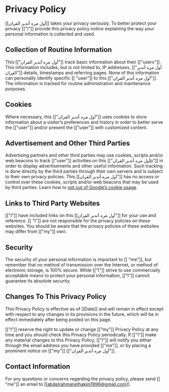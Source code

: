 # Privacy Policy

[[أول مره أتدبر القران]] takes your privacy seriously. To better protect your privacy [["I"]] provide this privacy policy notice explaining the way your personal information is collected and used.


## Collection of Routine Information

This [["أول مره أتدبر القران"]] track basic information about their [["users"]]. This information includes, but is not limited to, IP addresses, [["أول مره أتدبر القران"]] details, timestamps and referring pages. None of this information can personally identify specific [[ "user"]] to this [["أول مره أتدبر القران"]]. The information is tracked for routine administration and maintenance purposes.


## Cookies

Where necessary, this [["أول مره أتدبر القران"]] uses cookies to store information about a visitor’s preferences and history in order to better serve the [["user"]] and/or present the [["user"]] with customized content.


## Advertisement and Other Third Parties

Advertising partners and other third parties may use cookies, scripts and/or web beacons to track [["user"]] activities on this [["أول مره أتدبر القرانp"]] in order to display advertisements and other useful information. Such tracking is done directly by the third parties through their own servers and is subject to their own privacy policies. This [[أول مره أتدبر القران"]] has no access or control over these cookies, scripts and/or web beacons that may be used by third parties. Learn how to [opt out of Google’s cookie usage](http://www.google.com/privacy_ads.html).


## Links to Third Party Websites

[["I"]] have included links on this [[أول مره أتدبر القران"]] for your use and reference. [[ "I"]] are not responsible for the privacy policies on these websites. You should be aware that the privacy policies of these websites may differ from [["my"]] own.


## Security

The security of your personal information is important to [[ "me"]], but remember that no method of transmission over the Internet, or method of electronic storage, is 100% secure. While [["I"]] strive to use commercially acceptable means to protect your personal information, [["I"]] cannot guarantee its absolute security.


## Changes To This Privacy Policy

This Privacy Policy is effective as of [[Date]] and will remain in effect except with respect to any changes in its provisions in the future, which will be in effect immediately after being posted on this page.

[["I"]] reserve the right to update or change [["my"]] Privacy Policy at any time and you should check this Privacy Policy periodically. If [["I"]] make any material changes to this Privacy Policy, [["I"]] will notify you either through the email address you have provided [["me"]], or by placing a prominent notice on [["my"]] [["أول مره أتدبر القران"]].


## Contact Information

For any questions or concerns regarding the privacy policy, please send [[ "me"]] an email to [[abdelrahmanelhakim1996@gmail.com]].
